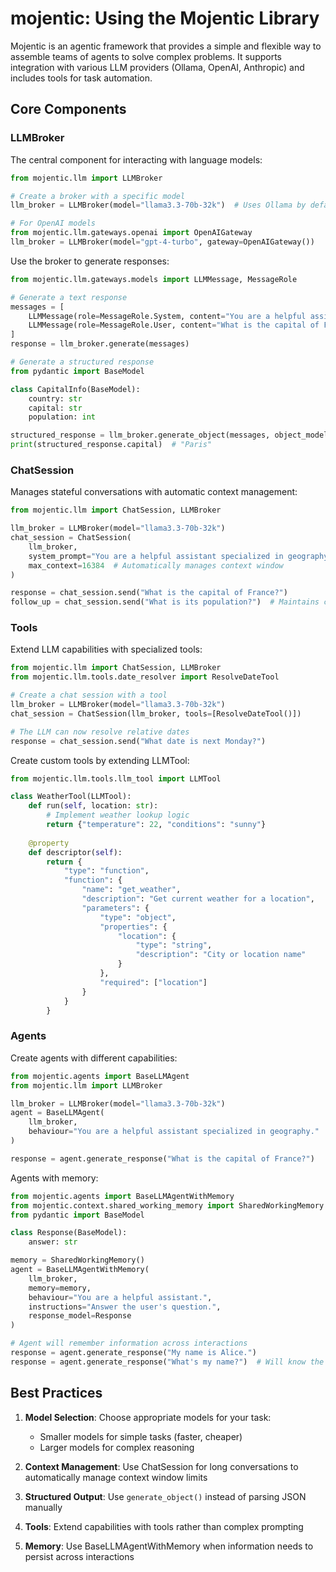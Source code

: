 # mojentic: Using the Mojentic Library

Mojentic is an agentic framework that provides a simple and flexible way to assemble teams of agents to solve complex problems. It supports integration with various LLM providers (Ollama, OpenAI, Anthropic) and includes tools for task automation.

## Core Components

### LLMBroker

The central component for interacting with language models:

```python
from mojentic.llm import LLMBroker

# Create a broker with a specific model
llm_broker = LLMBroker(model="llama3.3-70b-32k")  # Uses Ollama by default

# For OpenAI models
from mojentic.llm.gateways.openai import OpenAIGateway
llm_broker = LLMBroker(model="gpt-4-turbo", gateway=OpenAIGateway())
```

Use the broker to generate responses:

```python
from mojentic.llm.gateways.models import LLMMessage, MessageRole

# Generate a text response
messages = [
    LLMMessage(role=MessageRole.System, content="You are a helpful assistant."),
    LLMMessage(role=MessageRole.User, content="What is the capital of France?")
]
response = llm_broker.generate(messages)

# Generate a structured response
from pydantic import BaseModel

class CapitalInfo(BaseModel):
    country: str
    capital: str
    population: int

structured_response = llm_broker.generate_object(messages, object_model=CapitalInfo)
print(structured_response.capital)  # "Paris"
```

### ChatSession

Manages stateful conversations with automatic context management:

```python
from mojentic.llm import ChatSession, LLMBroker

llm_broker = LLMBroker(model="llama3.3-70b-32k")
chat_session = ChatSession(
    llm_broker,
    system_prompt="You are a helpful assistant specialized in geography.",
    max_context=16384  # Automatically manages context window
)

response = chat_session.send("What is the capital of France?")
follow_up = chat_session.send("What is its population?")  # Maintains conversation context
```

### Tools

Extend LLM capabilities with specialized tools:

```python
from mojentic.llm import ChatSession, LLMBroker
from mojentic.llm.tools.date_resolver import ResolveDateTool

# Create a chat session with a tool
llm_broker = LLMBroker(model="llama3.3-70b-32k")
chat_session = ChatSession(llm_broker, tools=[ResolveDateTool()])

# The LLM can now resolve relative dates
response = chat_session.send("What date is next Monday?")
```

Create custom tools by extending LLMTool:

```python
from mojentic.llm.tools.llm_tool import LLMTool

class WeatherTool(LLMTool):
    def run(self, location: str):
        # Implement weather lookup logic
        return {"temperature": 22, "conditions": "sunny"}
    
    @property
    def descriptor(self):
        return {
            "type": "function",
            "function": {
                "name": "get_weather",
                "description": "Get current weather for a location",
                "parameters": {
                    "type": "object",
                    "properties": {
                        "location": {
                            "type": "string",
                            "description": "City or location name"
                        }
                    },
                    "required": ["location"]
                }
            }
        }
```

### Agents

Create agents with different capabilities:

```python
from mojentic.agents import BaseLLMAgent
from mojentic.llm import LLMBroker

llm_broker = LLMBroker(model="llama3.3-70b-32k")
agent = BaseLLMAgent(
    llm_broker,
    behaviour="You are a helpful assistant specialized in geography."
)

response = agent.generate_response("What is the capital of France?")
```

Agents with memory:

```python
from mojentic.agents import BaseLLMAgentWithMemory
from mojentic.context.shared_working_memory import SharedWorkingMemory
from pydantic import BaseModel

class Response(BaseModel):
    answer: str

memory = SharedWorkingMemory()
agent = BaseLLMAgentWithMemory(
    llm_broker,
    memory=memory,
    behaviour="You are a helpful assistant.",
    instructions="Answer the user's question.",
    response_model=Response
)

# Agent will remember information across interactions
response = agent.generate_response("My name is Alice.")
response = agent.generate_response("What's my name?")  # Will know the name is Alice
```

## Best Practices

1. **Model Selection**: Choose appropriate models for your task:
   - Smaller models for simple tasks (faster, cheaper)
   - Larger models for complex reasoning

2. **Context Management**: Use ChatSession for long conversations to automatically manage context window limits

3. **Structured Output**: Use `generate_object()` instead of parsing JSON manually

4. **Tools**: Extend capabilities with tools rather than complex prompting

5. **Memory**: Use BaseLLMAgentWithMemory when information needs to persist across interactions